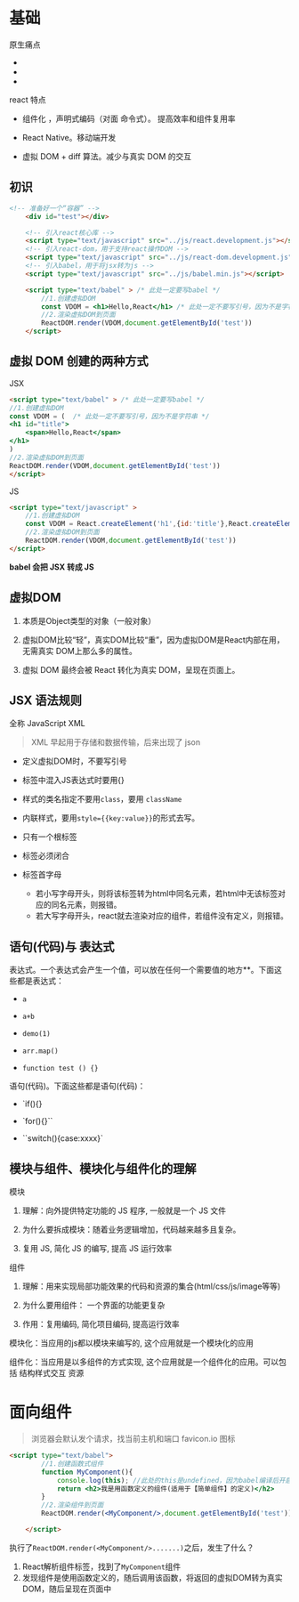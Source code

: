 # 基础

原生痛点

- 

- 
- 



react 特点

- 组件化 ，声明式编码（对面 命令式）。 提高效率和组件复用率
- React Native。移动端开发

- 虚拟 DOM + diff 算法。减少与真实 DOM 的交互



## 初识

```html
<!-- 准备好一个“容器” -->
	<div id="test"></div>

	<!-- 引入react核心库 -->
	<script type="text/javascript" src="../js/react.development.js"></script>
	<!-- 引入react-dom，用于支持react操作DOM -->
	<script type="text/javascript" src="../js/react-dom.development.js"></script>
	<!-- 引入babel，用于将jsx转为js -->
	<script type="text/javascript" src="../js/babel.min.js"></script>

	<script type="text/babel" > /* 此处一定要写babel */
		//1.创建虚拟DOM
		const VDOM = <h1>Hello,React</h1> /* 此处一定不要写引号，因为不是字符串 */
		//2.渲染虚拟DOM到页面
		ReactDOM.render(VDOM,document.getElementById('test'))
	</script>
```



## 虚拟 DOM 创建的两种方式

JSX

```html
<script type="text/babel" > /* 此处一定要写babel */
//1.创建虚拟DOM
const VDOM = (  /* 此处一定不要写引号，因为不是字符串 */
<h1 id="title">
	<span>Hello,React</span>
</h1>
)
//2.渲染虚拟DOM到页面
ReactDOM.render(VDOM,document.getElementById('test'))
</script>
```

JS

```html
<script type="text/javascript" > 
    //1.创建虚拟DOM
    const VDOM = React.createElement('h1',{id:'title'},React.createElement('span',{},'Hello,React'))
    //2.渲染虚拟DOM到页面
    ReactDOM.render(VDOM,document.getElementById('test'))
</script>
```

**babel 会把 JSX 转成 JS**

## 虚拟DOM

1. 本质是Object类型的对象（一般对象）

2. 虚拟DOM比较“轻”，真实DOM比较“重”，因为虚拟DOM是React内部在用，无需真实 DOM上那么多的属性。

3. 虚拟 DOM 最终会被 React 转化为真实 DOM，呈现在页面上。



## JSX 语法规则

全称 JavaScript XML

> XML 早起用于存储和数据传输，后来出现了 json



- 定义虚拟DOM时，不要写引号

- 标签中混入JS表达式时要用{}
- 样式的类名指定不要用`class`，要用 `className`
- 内联样式，要用`style={{key:value}}`的形式去写。
- 只有一个根标签
- 标签必须闭合
- 标签首字母
  - 若小写字母开头，则将该标签转为html中同名元素，若html中无该标签对应的同名元素，则报错。
  - 若大写字母开头，react就去渲染对应的组件，若组件没有定义，则报错。





## 语句(代码)与 表达式

表达式。一个表达式会产生一个值，可以放在任何一个需要值的地方**。下面这些都是表达式：

-  `a`

-  `a+b`

-  `demo(1)`

-  `arr.map() `

-  `function test () {}`

  

语句(代码)。下面这些都是语句(代码)：

- `if(){}

- `for(){}``

- ``switch(){case:xxxx}`





## 模块与组件、模块化与组件化的理解

模块

1. 理解：向外提供特定功能的 JS 程序, 一般就是一个 JS 文件

2. 为什么要拆成模块：随着业务逻辑增加，代码越来越多且复杂。
3. 复用 JS, 简化 JS 的编写, 提高 JS 运行效率

组件

1. 理解：用来实现局部功能效果的代码和资源的集合(html/css/js/image等等)

2. 为什么要用组件： 一个界面的功能更复杂

3. 作用：复用编码, 简化项目编码, 提高运行效率



模块化：当应用的js都以模块来编写的, 这个应用就是一个模块化的应用

组件化：当应用是以多组件的方式实现, 这个应用就是一个组件化的应用。可以包括 结构样式交互 资源





# 面向组件

> 浏览器会默认发个请求，找当前主机和端口 favicon.io 图标

```html
<script type="text/babel">
		//1.创建函数式组件
		function MyComponent(){
			console.log(this); //此处的this是undefined，因为babel编译后开启了严格模式
			return <h2>我是用函数定义的组件(适用于【简单组件】的定义)</h2>
		}
		//2.渲染组件到页面
		ReactDOM.render(<MyComponent/>,document.getElementById('test'))

	</script>
```



执行了`ReactDOM.render(<MyComponent/>.......)`之后，发生了什么？

1. React解析组件标签，找到了`MyComponent`组件
2. 发现组件是使用函数定义的，随后调用该函数，将返回的虚拟DOM转为真实DOM，随后呈现在页面中



